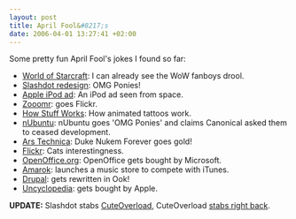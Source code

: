 ```yaml
--- 
layout: post
title: April Fool&#8217;s
date: 2006-04-01 13:27:41 +02:00
---
```

Some pretty fun April Fool's jokes I found so far:

- [World of Starcraft](http://www.gamespot.com/pc/rpg/worldofstarcraft/news.html?sid=6146918 "World of Starcraft"): I can already see the WoW fanboys drool.
- [Slashdot redesign](http://slashdot.org/article.pl?sid=06/03/31/1644225 "Slashdot redesign"): OMG Ponies!
- [Apple iPod ad](http://boakes.org/apple-ipod-space-advert "Apple iPod Space ad"): An iPod ad seen from space.
- [Zooomr](http://beta.zooomr.com/home "Zoomr goes Flickr"): goes Flickr.
- [How Stuff Works](http://people.howstuffworks.com/animated-tattoo.htm "Animated Tattoos"): How animated tattoos work.
- [nUbuntu](http://www.nubuntu.org/ "nUbuntu"): nUbuntu goes 'OMG Ponies' and claims Canonical asked them to ceased development.
- [Ars Technica](http://arstechnica.com/reviews/games/forever.ars "Duke Nukem Forever"): Duke Nukem Forever goes gold!
- [Flickr](http://www.flickr.com/explore/interesting/2006/03/ "Flickr Cats Interestingness"): Cats interestingness.
- [OpenOffice.org](http://www.openoffice.org/april-fools-day.html "OpenOffice.org"): OpenOffice gets bought by Microsoft.
- [Amarok](http://amarok.kde.org/ "Amarok"): launches a music store to compete with iTunes.
- [Drupal](http://drupal.org/node/56815 "Drupal rewritten"): gets rewritten in Ook!
- [Uncyclopedia](http://uncyclopedia.org/wiki/Main_Page "Buy out!"): gets bought by Apple.

**UPDATE:** Slashdot stabs [CuteOverload](http://www.cuteoverload.com/ "CuteOverload"), CuteOverload [stabs right back](http://mfrost.typepad.com/cute_overload/2006/03/co_discovered_b.html "CuteOverload Slashdot stab").
